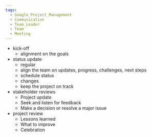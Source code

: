 ```yaml
---
tags:
  - Google_Project_Management
  - Communication
  - Team_Leader
  - Team
  - Meeting
---
```

- kick-off
	- alignment on the goals
- status update
	- regular
	- align the team on updates, progress, challenges, next steps
	- schedule status
	- changes 
	- keep the project on track 
- stakeholder reviews
	- Project update
	- Seek and listen for feedback
	- Make a decision or resolve a major issue
- project review 
	- Lessons learned 
	- What to improve
	- Celebration 